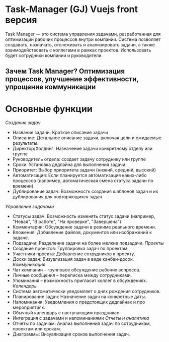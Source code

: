 # Task-Manager (GJ) Vuejs front версия
Task Manager — это система управления задачами, разработанная для оптимизации рабочих процессов внутри компании. Система позволяет создавать, назначать, отслеживать и анализировать задачи, а также взаимодействовать с коллегами в рамках проектов. Использовать будет сотрудники компании и руководители. 
## Зачем Task Manager? Оптимизация процессов, улучшение эффективности, упрощение коммуникации

# Основные функции
_Создание задач_
- Название задачи: Краткое описание задачи 
- Описание: Детальное описание задачи, включая цели и ожидаемые результаты.
- Директор/Холдинг: Назначение задачи конкретному отделу или группе
- Руководитель отдела: создает задачу сотруднику или группе
- Сроки: Установка дедлайна для выполнения задачи.
- Приоритет: Выбор приоритета задачи (низкий, средний, высокий)
- Автоматизация: Если планируется автоматизация каких-либо процессов (например, автоматическая смена статуса задачи по времени)
- Дублирование задач: Возможность создания шаблонов задач и их дублирования для повторяющихся задач

_Управление задачами_
- Статусы задач: Возможность изменять статус задачи (например, "Новая", "В работе", "На проверке", "Завершена").
- Комментарии: Обсуждение задачи в режиме реального времени.
- Вложения: Добавление файлов, документов или изображений к задаче.
- Подзадачи: Разделение задачи на более мелкие подзадачи.
_Проекты_
- Создание проектов: Группировка задач по проектам.
- Участники проекта: Добавление сотрудников к проекту.
- Доски задач: Визуализация задач в виде канбан-досок.
_Коммуникация_
- Чат компании – групповое обсуждение рабочих вопросов.
- Личные сообщения – переписка между сотрудниками.
- Упоминания – возможность пригласит коллег в обсуждениях.
_Календарь_
- Система автоматически уведомляет о днях рождения сотрудников.
- Планирование задач: Назначение задач на конкретные даты.
- Напоминания: Уведомления о предстоящих дедлайнах и про мероприятиях.
- Обычный календарь с наступающим праздниках
- Интеграция с задачами и напоминаниями
_Отчеты и аналитика_
- Отчеты по задачам: Анализ выполнения задач по сотрудникам, проектам или срокам.
- Диаграммы: Визуализация сроков выполнения задач.



